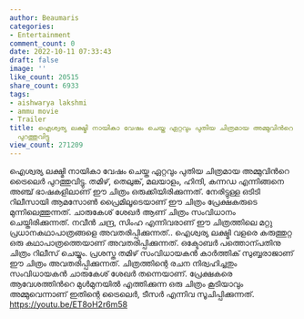 ```yaml
---
author: Beaumaris
categories:
- Entertainment
comment_count: 0
date: 2022-10-11 07:33:43
draft: false
image: ''
like_count: 20515
share_count: 6933
tags:
- aishwarya lakshmi
- ammu movie
- Trailer
title: ഐശ്വര്യ ലക്ഷ്മി നായികാ വേഷം ചെയ്ത ഏറ്റവും പുതിയ ചിത്രമായ അമ്മുവിൻറെ ട്രൈലെർ
  പുറത്തുവിട്ടു
view_count: 271209
---
```


ഐശ്വര്യ ലക്ഷ്മി നായികാ വേഷം ചെയ്ത ഏറ്റവും പുതിയ ചിത്രമായ അമ്മുവിൻറെ ട്രൈലെർ പുറത്തുവിട്ടു. തമിഴ്, തെലുങ്ക്, മലയാളം, ഹിന്ദി, കന്നഡ എന്നിങ്ങനെ അഞ്ച് ഭാഷകളിലാണ് ഈ ചിത്രം ഒരുക്കിയിരിക്കുന്നത്. നേരിട്ടുള്ള ഒടിടി റിലീസായി ആമസോൺ പ്രൈമിലൂടെയാണ് ഈ ചിത്രം പ്രേക്ഷകരുടെ മുന്നിലെത്തുന്നത്. ചാരുകേശ് ശേഖര്‍ ആണ് ചിത്രം സംവിധാനം ചെയ്തിരിക്കുന്നത്. നവീൻ ചന്ദ്ര, സിംഹ എന്നിവരാണ് ഈ ചിത്രത്തിലെ മറ്റു പ്രധാനകഥാപാത്രങ്ങളെ അവതരിപ്പിക്കുന്നത്.. ഐശ്വര്യ ലക്ഷ്മി വളരെ കരുത്തുറ്റ ഒരു കഥാപാത്രത്തെയാണ് അവതരിപ്പിക്കുന്നത്. ഒക്ടോബർ പത്തൊന്പതിനു ചിത്രം റിലീസ് ചെയ്യും. പ്രശസ്ത തമിഴ് സംവിധായകൻ കാര്‍ത്തിക് സുബ്ബരാജാണ് ഈ ചിത്രം അവതരിപ്പിക്കുന്നത്. ചിത്രത്തിന്റെ രചന നിര്വഹിച്ചതും സംവിധായകൻ ചാരുകേശ് ശേഖര്‍ തന്നെയാണ്. പ്രേക്ഷകരെ ആവേശത്തിൻറെ മുൾമുനയിൽ എത്തിക്കുന്ന ഒരു ചിത്രം കൂടിയാവും അമ്മുവെന്നാണ് ഇതിന്റെ ട്രൈലെർ, ടീസർ എന്നിവ സൂചിപ്പിക്കുന്നത്. https://youtu.be/ET8oH2r6m58